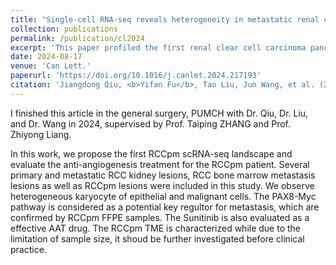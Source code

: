 ```yaml
---
title: "Single-cell RNA-seq reveals heterogeneity in metastatic renal cell carcinoma and effect of anti-angiogenesis therapy in the pancreas metastatic lesion"
collection: publications
permalink: /publication/cl2024
excerpt: 'This paper profiled the first renal clear cell carcinoma pancreas metastasis scRNA-seq landscape.'
date: 2024-08-17
venue: 'Can Lett.'
paperurl: 'https://doi.org/10.1016/j.canlet.2024.217193'
citation: 'Jiangdong Qiu, <b>Yifan Fu</b>, Tao Liu, Jun Wang, et al. (2024). <i>Can Lett</i>. 217193.'
---
```


I finished this article in the general surgery, PUMCH with Dr. Qiu, Dr. Liu, and Dr. Wang in 2024, supervised by Prof. Taiping ZHANG and Prof. Zhiyong Liang.

In this work, we propose the first RCCpm scRNA-seq landscape and evaluate the anti-angiogenesis treatment for the RCCpm patient.
Several primary and metastatic RCC kidney lesions, RCC bone marrow metastasis lesions as well as RCCpm lesions were included in this study. We observe heterogeneous karyocyte of epithelial and malignant cells. The PAX8-Myc pathway is considered as a potential key regultor for metastasis, which are confirmed by RCCpm FFPE samples. The Sunitinib is also evaluated as a effective AAT drug. The RCCpm TME is characterized while due to the limitation of sample size, it shoud be further investigated before clinical practice. 


